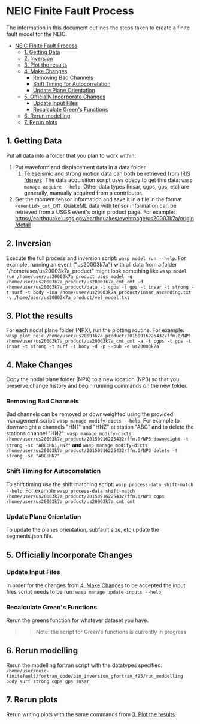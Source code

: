 # NEIC Finite Fault Process

The information in this document outlines the steps taken to create a finite fault model for the NEIC.

- [NEIC Finite Fault Process](#neic-finite-fault-process)
  - [1. Getting Data](#1-getting-data)
  - [2. Inversion](#2-inversion)
  - [3. Plot the results](#3-plot-the-results)
  - [4. Make Changes](#4-make-changes)
    - [Removing Bad Channels](#removing-bad-channels)
    - [Shift Timing for Autocorrelation](#shift-timing-for-autocorrelation)
    - [Update Plane Orientation](#update-plane-orientation)
  - [5. Officially Incorporate Changes](#5-officially-incorporate-changes)
    - [Update Input Files](#update-input-files)
    - [Recalculate Green's Functions](#recalculate-greens-functions)
  - [6. Rerun modelling](#6-rerun-modelling)
  - [7. Rerun plots](#7-rerun-plots)

## 1. Getting Data

Put all data into a folder that you plan to work within:

1. Put waveform and displacement data in a data folder
   1. Teleseismic and strong motion data can both be retrieved from [IRIS fdsnws](https://service.iris.edu/fdsnws/). The data acquisition script uses obspy to get this data: `wasp manage acquire --help`. Other data types (insar, cgps, gps, etc) are generally, manually acquired from a contributor.
2. Get the moment tensor information and save it in a file in the format `<eventid>_cmt_CMT`. QuakeML data with tensor information can be retrieved from a USGS event's origin product page. For example: https://earthquake.usgs.gov/earthquakes/eventpage/us20003k7a/origin/detail

## 2. Inversion

Execute the full process and inversion script: `wasp model run --help`. For example, running an event ("us20003k7a") with all data from a folder "/home/user/us20003k7a_product" might look something like `wasp model run /home/user/us20003k7a_product usgs_model -g /home/user/us20003k7a_product/us20003k7a_cmt_cmt -d /home/user/us20003k7a_product/data -t cgps -t gps -t insar -t strong -t surf -t body -ina /home/user/us20003k7a_product/insar_ascending.txt -v /home/user/us20003k7a_product/vel_model.txt`

## 3. Plot the results

For each nodal plane folder (NPX), run the plotting routine. For example: `wasp plot neic /home/user/us20003k7a_product/20150916225432/ffm.0/NP1 /home/user/us20003k7a_product/us20003k7a_cmt_cmt -a -t cgps -t gps -t insar -t strong -t surf -t body -d -p --pub -e us20003k7a`

## 4. Make Changes

Copy the nodal plane folder (NPX) to a new location (NP3) so that you preserve change history and begin running commands on the new folder.

### Removing Bad Channels

Bad channels can be removed or downweighted using the provided management script: `wasp manage modify-dicts --help`. For example to downweight a channels "HN1" and "HNZ" at station "ABC" **and** to delete the stations channel "HN2": `wasp manage modify-dicts /home/user/us20003k7a_product/20150916225432/ffm.0/NP3 downweight -t strong -sc "ABC:HN1,HNZ"` **and** `wasp manage modify-dicts /home/user/us20003k7a_product/20150916225432/ffm.0/NP3 delete -t strong -sc "ABC:HN2"`

### Shift Timing for Autocorrelation

To shift timing use the shift matching script: `wasp process-data shift-match --help`. For example `wasp process-data shift-match /home/user/us20003k7a_product/20150916225432/ffm.0/NP3 cgps /home/user/us20003k7a_product/us20003k7a_cmt_cmt`

### Update Plane Orientation

To update the planes orientation, subfault size, etc update the segments.json file.

## 5. Officially Incorporate Changes

### Update Input Files

In order for the changes from [4. Make Changes](#4-make-changes) to be accepted the input files script needs to be run: `wasp manage update-inputs --help`

### Recalculate Green's Functions

Rerun the greens function for whatever dataset you have.

> > Note: the script for Green's functions is currently in progress

## 6. Rerun modelling

Rerun the modelling fortran script with the datatypes specified: `/home/user/neic-finitefault/fortran_code/bin_inversion_gfortran_f95/run_moddelling body surf strong cgps gps insar`

## 7. Rerun plots

Rerun writing plots with the same commands from [3. Plot the results](#3-plot-the-results).
